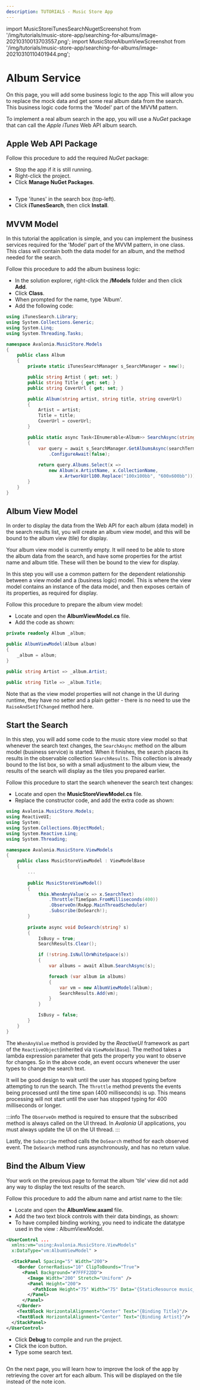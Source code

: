 ```yaml
---
description: TUTORIALS - Music Store App
---
```


import MusicStoreiTunesSearchNugetScreenshot from '/img/tutorials/music-store-app/searching-for-albums/image-20210310013703557.png';
import MusicStoreAlbumViewScreenshot from '/img/tutorials/music-store-app/searching-for-albums/image-20210310110401944.png';

# Album Service

On this page, you will add some business logic to the app This will allow you to replace the mock data and get some real album data from the search. This business logic code forms the 'Model' part of the MVVM pattern.

To implement a real album search in the app, you will use a _NuGet_ package that can call the _Apple iTunes_ Web API album search.

## Apple Web API Package

Follow this procedure to add the required _NuGet_ package:

- Stop the app if it is still running.
- Right-click the project.
- Click **Manage NuGet Packages**.

<p><img className="image-medium-zoom" src={MusicStoreiTunesSearchNugetScreenshot} alt="" /></p>

- Type 'itunes' in the search box (top-left).
- Click **iTunesSearch**, then click **Install**.

## MVVM Model

In this tutorial the application is simple, and you can implement the business services required for the 'Model' part of the MVVM pattern, in one class. This class will contain both the data model for an album, and the method needed for the search.

Follow this procedure to add the album business logic:

- In the solution explorer, right-click the **/Models** folder and then click **Add**. 
- Click **Class**.
- When prompted for the name, type 'Album'.
- Add the following code:

```csharp
using iTunesSearch.Library;
using System.Collections.Generic;
using System.Linq;
using System.Threading.Tasks;

namespace Avalonia.MusicStore.Models
{
    public class Album
    {
        private static iTunesSearchManager s_SearchManager = new();

        public string Artist { get; set; }
        public string Title { get; set; }
        public string CoverUrl { get; set; }

        public Album(string artist, string title, string coverUrl)
        {
            Artist = artist;
            Title = title;
            CoverUrl = coverUrl;
        }

        public static async Task<IEnumerable<Album>> SearchAsync(string searchTerm)
        {
            var query = await s_SearchManager.GetAlbumsAsync(searchTerm)
                .ConfigureAwait(false);
                
            return query.Albums.Select(x =>
                new Album(x.ArtistName, x.CollectionName, 
                    x.ArtworkUrl100.Replace("100x100bb", "600x600bb")));
        }
    }  
}
```

## Album View Model

In order to display the data from the Web API for each album (data model) in the search results list, you will create an album view model, and this will be bound to the album view (tile) for display.

Your album view model is currently empty. It will need to be able to store the album data from the search, and have some properties for the artist name and album title. These will then be bound to the view for display.

In this step you will use a common pattern for the dependent relationship between a view model and a (business logic) model. This is where the view model contains an instance of the data model, and then exposes certain of its properties, as required for display.

Follow this procedure to prepare the album view model:

- Locate and open the **AlbumViewModel.cs** file.
- Add the code as shown:

```csharp
private readonly Album _album;

public AlbumViewModel(Album album)
{
    _album = album;
}

public string Artist => _album.Artist;

public string Title => _album.Title;
```

Note that as the view model properties will not change in the UI during runtime, they have no setter and a plain getter - there is no need to use the `RaiseAndSetIfChanged` method here.

## Start the Search

In this step, you will add some code to the music store view model so that whenever the search text changes, the `SearchAsync` method on the album model (business service) is started. When it finishes, the search places its results in the observable collection `SearchResults`. This collection is already bound to the list box, so with a small adjustment to the album view, the results of the search will display as the tiles you prepared earlier.  

Follow this procedure to start the search whenever the search text changes:

- Locate and open the **MusicStoreViewModel.cs** file.
- Replace the constructor code, and add the extra code as shown:

```csharp
using Avalonia.MusicStore.Models;
using ReactiveUI;
using System;
using System.Collections.ObjectModel;
using System.Reactive.Linq;
using System.Threading;

namespace Avalonia.MusicStore.ViewModels
{
    public class MusicStoreViewModel : ViewModelBase
    {
        ...
       
        public MusicStoreViewModel()
        {
            this.WhenAnyValue(x => x.SearchText)
                .Throttle(TimeSpan.FromMilliseconds(400))
                .ObserveOn(RxApp.MainThreadScheduler)
                .Subscribe(DoSearch!);
        }
       
        private async void DoSearch(string? s)
        {
            IsBusy = true;
            SearchResults.Clear();

            if (!string.IsNullOrWhiteSpace(s))
            {
                var albums = await Album.SearchAsync(s);

                foreach (var album in albums)
                {
                    var vm = new AlbumViewModel(album);
                    SearchResults.Add(vm);
                }
            }

            IsBusy = false;
        }
    }
}
```

The `WhenAnyValue` method is provided by the _ReactiveUI_ framework as part of the `ReactiveObject`(inherited via `ViewModelBase`). The method takes a lambda expression parameter that gets the property you want to observe for changes. So in the above code, an event occurs whenever the user types to change the search text.

It will be good design to wait until the user has stopped typing before attempting to run the search. The `Throttle` method prevents the events being processed until the time span (400 milliseconds) is up. This means processing will not start until the user has stopped typing for 400 milliseconds or longer.

:::info
The `ObserveOn` method is required to ensure that the subscribed method is always called on the UI thread. In _Avalonia UI_ applications, you must always update the UI on the UI thread.
:::

Lastly, the `Subscribe` method calls the `DoSearch` method for each observed event. The `DoSearch` method  runs asynchronously, and has no return value.

## Bind the Album View

Your work on the previous page to format the album 'tile' view did not add any way to display the text results of the search.

Follow this procedure to add the album name and artist name to the tile:

- Locate and open the **AlbumView.axaml** file.
- Add the two text block controls with their data bindings, as shown:
- To have compiled binding working, you need to indicate the datatype used in the view : AlbumViewModel.

```xml
<UserControl ...
  xmlns:vm="using:Avalonia.MusicStore.ViewModels"
  x:DataType="vm:AlbumViewModel" >

  <StackPanel Spacing="5" Width="200">
    <Border CornerRadius="10" ClipToBounds="True">
      <Panel Background="#7FFF22DD">
        <Image Width="200" Stretch="Uniform" />
        <Panel Height="200">
          <PathIcon Height="75" Width="75" Data="{StaticResource music_regular}" />
        </Panel>
      </Panel>
    </Border>
    <TextBlock HorizontalAlignment="Center" Text="{Binding Title}"/>
    <TextBlock HorizontalAlignment="Center" Text="{Binding Artist}"/>
  </StackPanel>
</UserControl>
```

- Click **Debug** to compile and run the project.
- Click the icon button.
- Type some search text.

<p><img className="image-medium-zoom" src={MusicStoreAlbumViewScreenshot} alt="" /></p>

On the next page, you will learn how to improve the look of the app by retrieving the cover art for each album. This will be displayed on the tile instead of the note icon.
